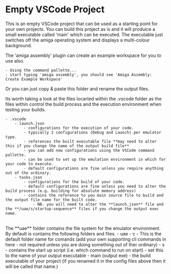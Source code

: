 # Empty VSCode Project

This is an empty VSCode project that can be used as a starting point for your own projects.
You can build this project as is and it will produice a small executable called 'main' which can be executed.
The executable just switches off the amiga operating system and displays a multi-colour background.


The 'amiga assembly' plugin can create an example workspace for you to use also.

    - Using the command pallette...
    - start typing 'amiga assembly', you should see 'Amiga Assembly: Create Example Workspace'

Or you can just copy & paste this folder and rename the output files.

Its worth taking a look at the files locarted within the .vscode folder as the files within control the build process and the execution environment when testing your builds.

    - .vscode
        - launch.json       
            - configurations for the execution of your code.
            - typically 2 configurations (Debug and Launch) per emulator type.
            - references the built executable file **may need to alter this if you change the name of the output build file**
            - you can add new configurations using the VSCode command pallette.
            - can be used to set up the emulation environment in which for your code to execute. 
            - default configurations are fine unless you require anything out of the ordinary.
        - tasks.json        
            - configurations for the build of your code.
            - default configurations are fine unless you need to alter the build process (e.g. building for absolute memory address)
            - contains the reference to you main source file to build and the output file name for the built code.
                - NB. you will need to alter the **launch.json** file and the **/uae/s/startup-sequence** files if you change the output exec name.

<br/>
The **uae** folder contains the file system for the emulator environment. By default is contains the following folders and files.
    - uae
        - c
            - This is the default folder name for comands (add your own supporting cli commands in here - not required unless you are doing something out of ther ordinary)
        - s
            - contains the start up script (i.e. which command to run on start)
            - set this to the name of your output executable
        - main (output exe)
            - the build executable of your project (if you renamed it in the config files above then it will be called that name.)

